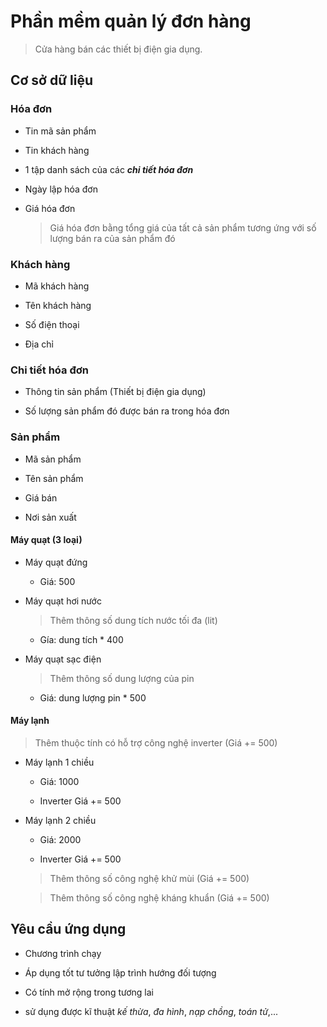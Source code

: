 # Phần mềm quản lý đơn hàng

> Cửa hàng bán các thiết bị điện gia dụng.

## Cơ sở dữ liệu

### Hóa đơn

- Tin mã sản phẩm

- Tin khách hàng

- 1 tập danh sách của các **_chi tiết hóa đơn_**

- Ngày lập hóa đơn

- Giá hóa đơn
  > Giá hóa đơn bằng tổng giá của tất cả sản phẩm tương ứng với số lượng bán ra của sản
  > phẩm đó

### Khách hàng

- Mã khách hàng

- Tên khách hàng

- Số điện thoại

- Địa chỉ

### Chi tiết hóa đơn

- Thông tin sản phẩm (Thiết bị điện gia dụng)

- Số lượng sản phẩm đó được bán ra trong hóa đơn

### Sản phẩm

- Mã sản phẩm

- Tên sản phẩm

- Giá bán

- Nơi sản xuất

#### Máy quạt (3 loại)

- Máy quạt đứng

  - Giá: 500

- Máy quạt hơi nước

  > Thêm thông số dung tích nước tối đa (lit)

  - Gía: dung tích \* 400

- Máy quạt sạc điện

  > Thêm thông số dung lượng của pin

  - Giá: dung lượng pin \* 500

#### Máy lạnh

> Thêm thuộc tính có hỗ trợ công nghệ inverter (Giá += 500)

- Máy lạnh 1 chiều

  - Giá: 1000

  - Inverter Giá += 500

- Máy lạnh 2 chiều

  - Giá: 2000

  - Inverter Giá += 500

  > Thêm thông số công nghệ khử mùi (Giá += 500)

  > Thêm thông số công nghệ kháng khuẩn (Giá += 500)

## Yêu cầu ứng dụng

- Chương trình chạy

- Áp dụng tốt tư tưởng lập trình hướng đối tượng

- Có tính mở rộng trong tương lai

- sử dụng được kĩ thuật _kế thừa_, _đa hình_, _nạp chồng_, _toán tử_,...
